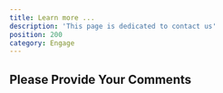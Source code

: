 ```yaml
---
title: Learn more ...
description: 'This page is dedicated to contact us'
position: 200
category: Engage
---
```

## Please Provide Your Comments
<script charset="utf-8" type="text/javascript" src="//js.hsforms.net/forms/embed/v2.js"></script>
<script>
  hbspt.forms.create({
    region: "na1",
    portalId: "21247113",
    formId: "9495edce-8dfe-4dd0-9eb3-e43077800939"
  });
</script>
